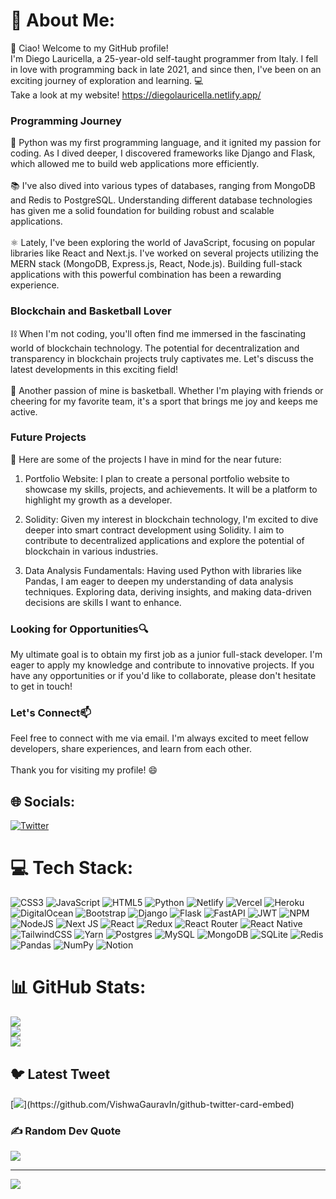 # 💫 About Me:
👋 Ciao! Welcome to my GitHub profile!<br />
I'm Diego Lauricella, a 25-year-old self-taught programmer from Italy. I fell in love with programming back in late 2021, and since then, I've been on an exciting journey of exploration and learning. 💻<br/>
Take a look at my website! https://diegolauricella.netlify.app/ 
### Programming Journey
🐍 Python was my first programming language, and it ignited my passion for coding. As I dived deeper, I discovered frameworks like Django and Flask, which allowed me to build web applications more efficiently.<br><br>📚 I've also dived into various types of databases, ranging from MongoDB and Redis to PostgreSQL. Understanding different database technologies has given me a solid foundation for building robust and scalable applications.<br><br>⚛️ Lately, I've been exploring the world of JavaScript, focusing on popular libraries like React and Next.js. I've worked on several projects utilizing the MERN stack (MongoDB, Express.js, React, Node.js). Building full-stack applications with this powerful combination has been a rewarding experience.<br>
### Blockchain and Basketball Lover
⛓️ When I'm not coding, you'll often find me immersed in the fascinating world of blockchain technology. The potential for decentralization and transparency in blockchain projects truly captivates me. Let's discuss the latest developments in this exciting field!<br><br>🏀 Another passion of mine is basketball. Whether I'm playing with friends or cheering for my favorite team, it's a sport that brings me joy and keeps me active.<br>
### Future Projects
🚀 Here are some of the projects I have in mind for the near future:<br />
1. Portfolio Website: I plan to create a personal portfolio website to showcase my skills, projects, and achievements. It will be a platform to highlight my growth as a developer.<br/>

2. Solidity: Given my interest in blockchain technology, I'm excited to dive deeper into smart contract development using Solidity. I aim to contribute to decentralized applications and explore the potential of blockchain in various industries.

3. Data Analysis Fundamentals: Having used Python with libraries like Pandas, I am eager to deepen my understanding of data analysis techniques. Exploring data, deriving insights, and making data-driven decisions are skills I want to enhance.
### Looking for Opportunities🔍 
My ultimate goal is to obtain my first job as a junior full-stack developer. I'm eager to apply my knowledge and contribute to innovative projects. If you have any opportunities or if you'd like to collaborate, please don't hesitate to get in touch!
### Let's Connect📫 
Feel free to connect with me via email. I'm always excited to meet fellow developers, share experiences, and learn from each other.<br><br>Thank you for visiting my profile! 😄

## 🌐 Socials:
[![Twitter](https://img.shields.io/badge/Twitter-%231DA1F2.svg?logo=Twitter&logoColor=white)](https://twitter.com/@diegoddie_) 

# 💻 Tech Stack:
![CSS3](https://img.shields.io/badge/css3-%231572B6.svg?style=for-the-badge&logo=css3&logoColor=white) ![JavaScript](https://img.shields.io/badge/javascript-%23323330.svg?style=for-the-badge&logo=javascript&logoColor=%23F7DF1E) ![HTML5](https://img.shields.io/badge/html5-%23E34F26.svg?style=for-the-badge&logo=html5&logoColor=white) ![Python](https://img.shields.io/badge/python-3670A0?style=for-the-badge&logo=python&logoColor=ffdd54) ![Netlify](https://img.shields.io/badge/netlify-%23000000.svg?style=for-the-badge&logo=netlify&logoColor=#00C7B7) ![Vercel](https://img.shields.io/badge/vercel-%23000000.svg?style=for-the-badge&logo=vercel&logoColor=white) ![Heroku](https://img.shields.io/badge/heroku-%23430098.svg?style=for-the-badge&logo=heroku&logoColor=white) ![DigitalOcean](https://img.shields.io/badge/DigitalOcean-%230167ff.svg?style=for-the-badge&logo=digitalOcean&logoColor=white) ![Bootstrap](https://img.shields.io/badge/bootstrap-%23563D7C.svg?style=for-the-badge&logo=bootstrap&logoColor=white) ![Django](https://img.shields.io/badge/django-%23092E20.svg?style=for-the-badge&logo=django&logoColor=white) ![Flask](https://img.shields.io/badge/flask-%23000.svg?style=for-the-badge&logo=flask&logoColor=white) ![FastAPI](https://img.shields.io/badge/FastAPI-005571?style=for-the-badge&logo=fastapi) ![JWT](https://img.shields.io/badge/JWT-black?style=for-the-badge&logo=JSON%20web%20tokens) ![NPM](https://img.shields.io/badge/NPM-%23000000.svg?style=for-the-badge&logo=npm&logoColor=white) ![NodeJS](https://img.shields.io/badge/node.js-6DA55F?style=for-the-badge&logo=node.js&logoColor=white) ![Next JS](https://img.shields.io/badge/Next-black?style=for-the-badge&logo=next.js&logoColor=white) ![React](https://img.shields.io/badge/react-%2320232a.svg?style=for-the-badge&logo=react&logoColor=%2361DAFB) ![Redux](https://img.shields.io/badge/redux-%23593d88.svg?style=for-the-badge&logo=redux&logoColor=white) ![React Router](https://img.shields.io/badge/React_Router-CA4245?style=for-the-badge&logo=react-router&logoColor=white) ![React Native](https://img.shields.io/badge/react_native-%2320232a.svg?style=for-the-badge&logo=react&logoColor=%2361DAFB) ![TailwindCSS](https://img.shields.io/badge/tailwindcss-%2338B2AC.svg?style=for-the-badge&logo=tailwind-css&logoColor=white) ![Yarn](https://img.shields.io/badge/yarn-%232C8EBB.svg?style=for-the-badge&logo=yarn&logoColor=white) ![Postgres](https://img.shields.io/badge/postgres-%23316192.svg?style=for-the-badge&logo=postgresql&logoColor=white) ![MySQL](https://img.shields.io/badge/mysql-%2300f.svg?style=for-the-badge&logo=mysql&logoColor=white) ![MongoDB](https://img.shields.io/badge/MongoDB-%234ea94b.svg?style=for-the-badge&logo=mongodb&logoColor=white) ![SQLite](https://img.shields.io/badge/sqlite-%2307405e.svg?style=for-the-badge&logo=sqlite&logoColor=white) ![Redis](https://img.shields.io/badge/redis-%23DD0031.svg?style=for-the-badge&logo=redis&logoColor=white) ![Pandas](https://img.shields.io/badge/pandas-%23150458.svg?style=for-the-badge&logo=pandas&logoColor=white) ![NumPy](https://img.shields.io/badge/numpy-%23013243.svg?style=for-the-badge&logo=numpy&logoColor=white) ![Notion](https://img.shields.io/badge/Notion-%23000000.svg?style=for-the-badge&logo=notion&logoColor=white)
# 📊 GitHub Stats:
![](https://github-readme-stats.vercel.app/api?username=diegoddie&theme=radical&hide_border=false&include_all_commits=true&count_private=true)<br/>
![](https://github-readme-streak-stats.herokuapp.com/?user=diegoddie&theme=radical&hide_border=false)<br/>
![](https://github-readme-stats.vercel.app/api/top-langs/?username=diegoddie&theme=radical&hide_border=false&include_all_commits=true&count_private=true&layout=compact)

## 🐦 Latest Tweet
[![](https://gtce.itsvg.in/api?username=@diegoddie_)](https://github.com/VishwaGauravIn/github-twitter-card-embed)

### ✍️ Random Dev Quote
![](https://quotes-github-readme.vercel.app/api?type=horizontal&theme=tokyonight)

---
[![](https://visitcount.itsvg.in/api?id=diegoddie&icon=4&color=0)](https://visitcount.itsvg.in)
